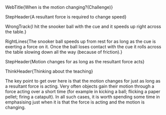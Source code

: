 WebTitle{When is the motion changing?(Challenge)}

StepHeader{A resultant force is required to change speed}

WrongTrack{I hit the snooker ball with the cue and it speeds up right across the table.}

RightLines{The snooker ball speeds up from rest for as long as the cue is exerting a force on it. Once the ball loses contact with the cue it rolls across the table slowing down all the way (because of friction).}

StepHeader{Motion changes for as long as the resultant force acts}

ThinkHeader{Thinking about the teaching}

The key point to get over here is that the motion changes for just as long as a resultant force is acting. Very often objects gain their motion through a force acting over a short time (for example in kicking a ball; flicking a paper pellet; firing a catapult). In all such cases, it is worth spending some time in emphasising just when it is that the force is acting and the motion is changing.

